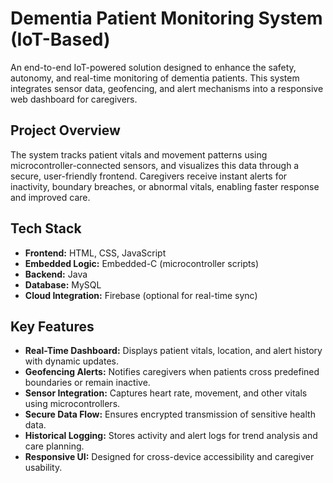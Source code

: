 # Dementia Patient Monitoring System (IoT-Based)
An end-to-end IoT-powered solution designed to enhance the safety, autonomy, and real-time monitoring of dementia patients. This system integrates sensor data, geofencing, and alert mechanisms into a responsive web dashboard for caregivers.

## Project Overview
The system tracks patient vitals and movement patterns using microcontroller-connected sensors, and visualizes this data through a secure, user-friendly frontend. Caregivers receive instant alerts for inactivity, boundary breaches, or abnormal vitals, enabling faster response and improved care.

## Tech Stack
- **Frontend:** HTML, CSS, JavaScript  
- **Embedded Logic:** Embedded-C (microcontroller scripts)  
- **Backend:** Java  
- **Database:** MySQL  
- **Cloud Integration:** Firebase (optional for real-time sync)  

## Key Features
- **Real-Time Dashboard:** Displays patient vitals, location, and alert history with dynamic updates.  
- **Geofencing Alerts:** Notifies caregivers when patients cross predefined boundaries or remain inactive.  
- **Sensor Integration:** Captures heart rate, movement, and other vitals using microcontrollers.  
- **Secure Data Flow:** Ensures encrypted transmission of sensitive health data.  
- **Historical Logging:** Stores activity and alert logs for trend analysis and care planning.  
- **Responsive UI:** Designed for cross-device accessibility and caregiver usability.

